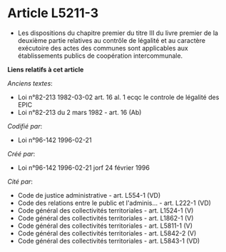 # Article L5211-3

- Les dispositions du chapitre premier du titre III du livre premier de la deuxième partie relatives au contrôle de légalité
et au caractère exécutoire des actes des communes sont applicables aux établissements publics de coopération intercommunale.

**Liens relatifs à cet article**

_Anciens textes_:

  - Loi n°82-213 1982-03-02  art. 16 al. 1 ecqc le controle de légalité des EPIC
  - Loi n°82-213 du 2 mars 1982 - art. 16 (Ab)

_Codifié par_:

  - Loi n°96-142 1996-02-21

_Créé par_:

  - Loi n°96-142 1996-02-21 jorf 24 février 1996

_Cité par_:

  - Code de justice administrative - art. L554-1 (VD)
  - Code des relations entre le public et l'adminis... - art. L222-1 (VD)
  - Code général des collectivités territoriales - art. L1524-1 (V)
  - Code général des collectivités territoriales - art. L1862-1 (V)
  - Code général des collectivités territoriales - art. L5811-1 (V)
  - Code général des collectivités territoriales - art. L5842-2 (V)
  - Code général des collectivités territoriales - art. L5843-1 (VD)
